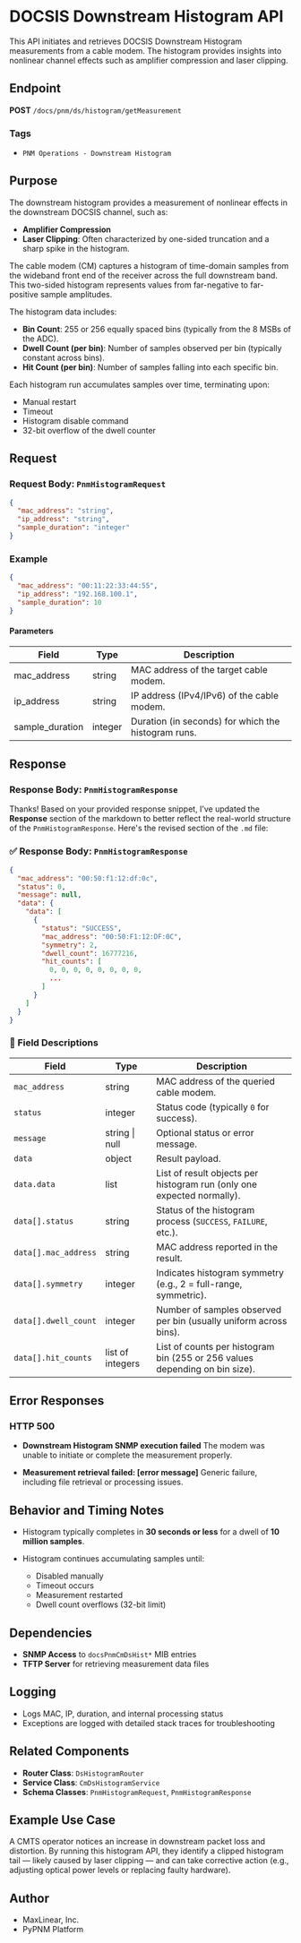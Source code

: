 # DOCSIS Downstream Histogram API

This API initiates and retrieves DOCSIS Downstream Histogram measurements from a cable modem. The histogram provides insights into nonlinear channel effects such as amplifier compression and laser clipping.

## Endpoint

**POST** `/docs/pnm/ds/histogram/getMeasurement`

### Tags
- `PNM Operations - Downstream Histogram`

## Purpose

The downstream histogram provides a measurement of nonlinear effects in the downstream DOCSIS channel, such as:

- **Amplifier Compression**
- **Laser Clipping**: Often characterized by one-sided truncation and a sharp spike in the histogram.

The cable modem (CM) captures a histogram of time-domain samples from the wideband front end of the receiver across the full downstream band. This two-sided histogram represents values from far-negative to far-positive sample amplitudes.

The histogram data includes:
- **Bin Count**: 255 or 256 equally spaced bins (typically from the 8 MSBs of the ADC).
- **Dwell Count (per bin)**: Number of samples observed per bin (typically constant across bins).
- **Hit Count (per bin)**: Number of samples falling into each specific bin.

Each histogram run accumulates samples over time, terminating upon:
- Manual restart
- Timeout
- Histogram disable command
- 32-bit overflow of the dwell counter

## Request

### Request Body: `PnmHistogramRequest`

```json
{
  "mac_address": "string",
  "ip_address": "string",
  "sample_duration": "integer"
}
````

### Example

```json
{
  "mac_address": "00:11:22:33:44:55",
  "ip_address": "192.168.100.1",
  "sample_duration": 10
}
```

#### Parameters

| Field            | Type    | Description                                         |
| ---------------- | ------- | --------------------------------------------------- |
| mac\_address     | string  | MAC address of the target cable modem.              |
| ip\_address      | string  | IP address (IPv4/IPv6) of the cable modem.          |
| sample\_duration | integer | Duration (in seconds) for which the histogram runs. |

## Response

### Response Body: `PnmHistogramResponse`

Thanks! Based on your provided response snippet, I’ve updated the **Response** section of the markdown to better reflect the real-world structure of the `PnmHistogramResponse`. Here's the revised section of the `.md` file:

### ✅ Response Body: `PnmHistogramResponse`

```json
{
  "mac_address": "00:50:f1:12:df:0c",
  "status": 0,
  "message": null,
  "data": {
    "data": [
      {
        "status": "SUCCESS",
        "mac_address": "00:50:F1:12:DF:0C",
        "symmetry": 2,
        "dwell_count": 16777216,
        "hit_counts": [
          0, 0, 0, 0, 0, 0, 0, 0,
          ...
        ]
      }
    ]
  }
}
```


### 🔎 Field Descriptions

| Field                | Type             | Description                                                                 |
| -------------------- | ---------------- | --------------------------------------------------------------------------- |
| `mac_address`        | string           | MAC address of the queried cable modem.                                     |
| `status`             | integer          | Status code (typically `0` for success).                                    |
| `message`            | string \| null   | Optional status or error message.                                           |
| `data`               | object           | Result payload.                                                             |
| `data.data`          | list             | List of result objects per histogram run (only one expected normally).      |
| `data[].status`      | string           | Status of the histogram process (`SUCCESS`, `FAILURE`, etc.).               |
| `data[].mac_address` | string           | MAC address reported in the result.                                         |
| `data[].symmetry`    | integer          | Indicates histogram symmetry (e.g., 2 = full-range, symmetric).             |
| `data[].dwell_count` | integer          | Number of samples observed per bin (usually uniform across bins).           |
| `data[].hit_counts`  | list of integers | List of counts per histogram bin (255 or 256 values depending on bin size). |

## Error Responses

### HTTP 500

* **Downstream Histogram SNMP execution failed**
  The modem was unable to initiate or complete the measurement properly.

* **Measurement retrieval failed: \[error message]**
  Generic failure, including file retrieval or processing issues.

## Behavior and Timing Notes

* Histogram typically completes in **30 seconds or less** for a dwell of **10 million samples**.
* Histogram continues accumulating samples until:

  * Disabled manually
  * Timeout occurs
  * Measurement restarted
  * Dwell count overflows (32-bit limit)


## Dependencies

* **SNMP Access** to `docsPnmCmDsHist*` MIB entries
* **TFTP Server** for retrieving measurement data files

## Logging

* Logs MAC, IP, duration, and internal processing status
* Exceptions are logged with detailed stack traces for troubleshooting

## Related Components

* **Router Class**: `DsHistogramRouter`
* **Service Class**: `CmDsHistogramService`
* **Schema Classes**: `PnmHistogramRequest`, `PnmHistogramResponse`

## Example Use Case

A CMTS operator notices an increase in downstream packet loss and distortion. By running this histogram API, they identify a clipped histogram tail — likely caused by laser clipping — and can take corrective action (e.g., adjusting optical power levels or replacing faulty hardware).


## Author

* MaxLinear, Inc.
* PyPNM Platform
